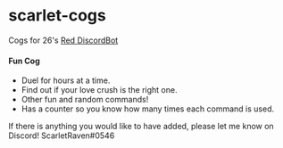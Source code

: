 # scarlet-cogs
Cogs for 26's [Red DiscordBot](https://github.com/Twentysix26/Red-DiscordBot)

#### Fun Cog
* Duel for hours at a time.
* Find out if your love crush is the right one.
* Other fun and random commands!
* Has a counter so you know how many times each command is used.

If there is anything you would like to have added, please let me know on Discord!
ScarletRaven#0546
